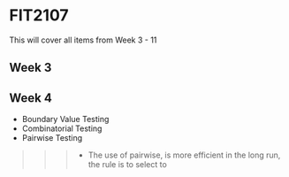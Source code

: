 # FIT2107

This will cover all items from Week 3 - 11

## Week 3

## Week 4
* Boundary Value Testing
* Combinatorial Testing
* Pairwise Testing
>>>* The use of pairwise, is more efficient in the long run, the rule is to select to 


